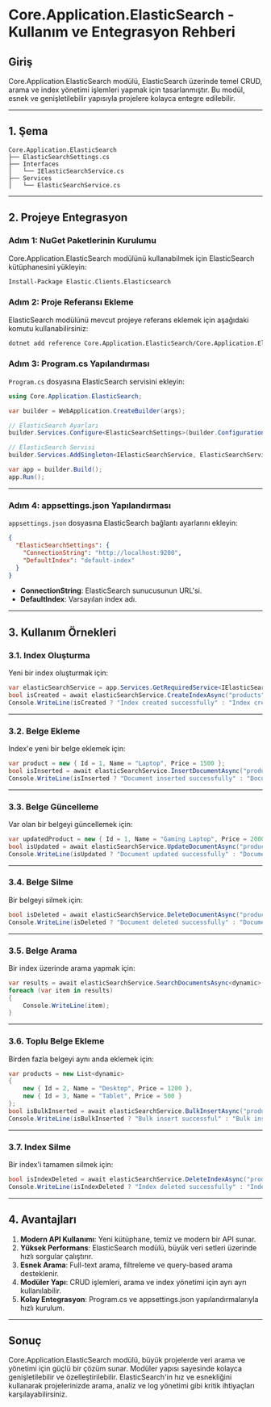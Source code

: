 ﻿# Core.Application.ElasticSearch - Kullanım ve Entegrasyon Rehberi

## **Giriş**
Core.Application.ElasticSearch modülü, ElasticSearch üzerinde temel CRUD, arama ve index yönetimi işlemleri yapmak için tasarlanmıştır. Bu modül, esnek ve genişletilebilir yapısıyla projelere kolayca entegre edilebilir.

---

## **1. Şema**
```
Core.Application.ElasticSearch
├── ElasticSearchSettings.cs
├── Interfaces
│   └── IElasticSearchService.cs
├── Services
│   └── ElasticSearchService.cs
```

---

## **2. Projeye Entegrasyon**

### **Adım 1: NuGet Paketlerinin Kurulumu**
Core.Application.ElasticSearch modülünü kullanabilmek için ElasticSearch kütüphanesini yükleyin:

```bash
Install-Package Elastic.Clients.Elasticsearch
```

### **Adım 2: Proje Referansı Ekleme**
ElasticSearch modülünü mevcut projeye referans eklemek için aşağıdaki komutu kullanabilirsiniz:

```bash
dotnet add reference Core.Application.ElasticSearch/Core.Application.ElasticSearch.csproj
```

### **Adım 3: Program.cs Yapılandırması**
`Program.cs` dosyasına ElasticSearch servisini ekleyin:

```csharp
using Core.Application.ElasticSearch;

var builder = WebApplication.CreateBuilder(args);

// ElasticSearch Ayarları
builder.Services.Configure<ElasticSearchSettings>(builder.Configuration.GetSection("ElasticSearchSettings"));

// ElasticSearch Servisi
builder.Services.AddSingleton<IElasticSearchService, ElasticSearchService>();

var app = builder.Build();
app.Run();
```

---

### **Adım 4: appsettings.json Yapılandırması**
`appsettings.json` dosyasına ElasticSearch bağlantı ayarlarını ekleyin:

```json
{
  "ElasticSearchSettings": {
    "ConnectionString": "http://localhost:9200",
    "DefaultIndex": "default-index"
  }
}
```

- **ConnectionString**: ElasticSearch sunucusunun URL'si.
- **DefaultIndex**: Varsayılan index adı.

---

## **3. Kullanım Örnekleri**

### **3.1. Index Oluşturma**
Yeni bir index oluşturmak için:
```csharp
var elasticSearchService = app.Services.GetRequiredService<IElasticSearchService>();
bool isCreated = await elasticSearchService.CreateIndexAsync("products", 3, 2);
Console.WriteLine(isCreated ? "Index created successfully" : "Index creation failed");
```

---

### **3.2. Belge Ekleme**
Index'e yeni bir belge eklemek için:
```csharp
var product = new { Id = 1, Name = "Laptop", Price = 1500 };
bool isInserted = await elasticSearchService.InsertDocumentAsync("products", "1", product);
Console.WriteLine(isInserted ? "Document inserted successfully" : "Document insertion failed");
```

---

### **3.3. Belge Güncelleme**
Var olan bir belgeyi güncellemek için:
```csharp
var updatedProduct = new { Id = 1, Name = "Gaming Laptop", Price = 2000 };
bool isUpdated = await elasticSearchService.UpdateDocumentAsync("products", "1", updatedProduct);
Console.WriteLine(isUpdated ? "Document updated successfully" : "Document update failed");
```

---

### **3.4. Belge Silme**
Bir belgeyi silmek için:
```csharp
bool isDeleted = await elasticSearchService.DeleteDocumentAsync("products", "1");
Console.WriteLine(isDeleted ? "Document deleted successfully" : "Document deletion failed");
```

---

### **3.5. Belge Arama**
Bir index üzerinde arama yapmak için:
```csharp
var results = await elasticSearchService.SearchDocumentsAsync<dynamic>("products", "Laptop", 0, 10);
foreach (var item in results)
{
    Console.WriteLine(item);
}
```

---

### **3.6. Toplu Belge Ekleme**
Birden fazla belgeyi aynı anda eklemek için:
```csharp
var products = new List<dynamic>
{
    new { Id = 2, Name = "Desktop", Price = 1200 },
    new { Id = 3, Name = "Tablet", Price = 500 }
};
bool isBulkInserted = await elasticSearchService.BulkInsertAsync("products", products);
Console.WriteLine(isBulkInserted ? "Bulk insert successful" : "Bulk insert failed");
```

---

### **3.7. Index Silme**
Bir index'i tamamen silmek için:
```csharp
bool isIndexDeleted = await elasticSearchService.DeleteIndexAsync("products");
Console.WriteLine(isIndexDeleted ? "Index deleted successfully" : "Index deletion failed");
```

---

## **4. Avantajları**

1. **Modern API Kullanımı**: Yeni kütüphane, temiz ve modern bir API sunar.
2. **Yüksek Performans**: ElasticSearch modülü, büyük veri setleri üzerinde hızlı sorgular çalıştırır.
3. **Esnek Arama**: Full-text arama, filtreleme ve query-based arama desteklenir.
4. **Modüler Yapı**: CRUD işlemleri, arama ve index yönetimi için ayrı ayrı kullanılabilir.
5. **Kolay Entegrasyon**: Program.cs ve appsettings.json yapılandırmalarıyla hızlı kurulum.

---

## **Sonuç**
Core.Application.ElasticSearch modülü, büyük projelerde veri arama ve yönetimi için güçlü bir çözüm sunar.
Modüler yapısı sayesinde kolayca genişletilebilir ve özelleştirilebilir.
ElasticSearch'in hız ve esnekliğini kullanarak projelerinizde arama, analiz ve log yönetimi gibi kritik ihtiyaçları karşılayabilirsiniz.
